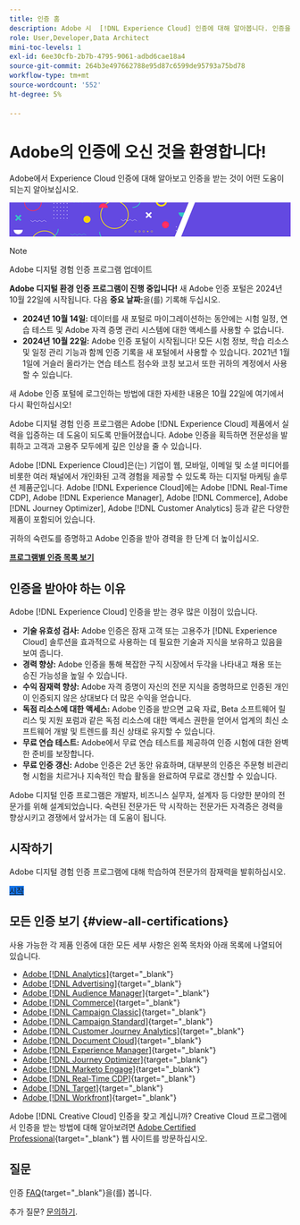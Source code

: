 ```yaml
---
title: 인증 홈
description: Adobe 시  [!DNL Experience Cloud] 인증에 대해 알아봅니다. 인증을 받으면 무엇을 할 수 있는지 알아보십시오.
role: User,Developer,Data Architect
mini-toc-levels: 1
exl-id: 6ee30cfb-2b7b-4795-9061-adbd6cae18a4
source-git-commit: 264b3e497662788e95d87c6599de95793a75bd78
workflow-type: tm+mt
source-wordcount: '552'
ht-degree: 5%

---
```


# Adobe의 인증에 오신 것을 환영합니다!

Adobe에서 Experience Cloud 인증에 대해 알아보고 인증을 받는 것이 어떤 도움이 되는지 알아보십시오.

![배너](/help/certifications/assets/home_banner_smallwide.png)

>[!NOTE]
>Adobe 디지털 경험 인증 프로그램 업데이트
>
>**Adobe 디지털 환경 인증 프로그램이 진행 중입니다!** 새 Adobe 인증 포털은 2024년 10월 22일에 시작됩니다. 다음 **중요 날짜:**&#x200B;을(를) 기록해 두십시오.
>
>* **2024년 10월 14일:** 데이터를 새 포털로 마이그레이션하는 동안에는 시험 일정, 연습 테스트 및 Adobe 자격 증명 관리 시스템에 대한 액세스를 사용할 수 없습니다.
>* **2024년 10월 22일:** Adobe 인증 포털이 시작됩니다! 모든 시험 정보, 학습 리소스 및 일정 관리 기능과 함께 인증 기록을 새 포털에서 사용할 수 있습니다. 2021년 1월 1일에 거슬러 올라가는 연습 테스트 점수와 코칭 보고서 또한 귀하의 계정에서 사용할 수 있습니다.
>
>새 Adobe 인증 포털에 로그인하는 방법에 대한 자세한 내용은 10월 22일에 여기에서 다시 확인하십시오!

Adobe 디지털 경험 인증 프로그램은 Adobe [!DNL Experience Cloud] 제품에서 실력을 입증하는 데 도움이 되도록 만들어졌습니다. Adobe 인증을 획득하면 전문성을 발휘하고 고객과 고용주 모두에게 깊은 인상을 줄 수 있습니다.

Adobe [!DNL Experience Cloud]은(는) 기업이 웹, 모바일, 이메일 및 소셜 미디어를 비롯한 여러 채널에서 개인화된 고객 경험을 제공할 수 있도록 하는 디지털 마케팅 솔루션 제품군입니다. Adobe [!DNL Experience Cloud]에는 Adobe [!DNL Real-Time CDP], Adobe [!DNL Experience Manager], Adobe [!DNL Commerce], Adobe [!DNL Journey Optimizer], Adobe [!DNL Customer Analytics] 등과 같은 다양한 제품이 포함되어 있습니다.

귀하의 숙련도를 증명하고 Adobe 인증을 받아 경력을 한 단계 더 높이십시오.

[**프로그램별 인증 목록 보기**](#view-all-certifications)

## 인증을 받아야 하는 이유

Adobe [!DNL Experience Cloud] 인증을 받는 경우 많은 이점이 있습니다.

* **기술 유효성 검사:** Adobe 인증은 잠재 고객 또는 고용주가 [!DNL Experience Cloud] 솔루션을 효과적으로 사용하는 데 필요한 기술과 지식을 보유하고 있음을 보여 줍니다.
* **경력 향상:** Adobe 인증을 통해 복잡한 구직 시장에서 두각을 나타내고 채용 또는 승진 가능성을 높일 수 있습니다.
* **수익 잠재력 향상:** Adobe 자격 증명이 자신의 전문 지식을 증명하므로 인증된 개인이 인증되지 않은 상대보다 더 많은 수익을 얻습니다.
* **독점 리소스에 대한 액세스:** Adobe 인증을 받으면 교육 자료, Beta 소프트웨어 릴리스 및 지원 포럼과 같은 독점 리소스에 대한 액세스 권한을 얻어서 업계의 최신 소프트웨어 개발 및 트렌드를 최신 상태로 유지할 수 있습니다.
* **무료 연습 테스트:** Adobe에서 무료 연습 테스트를 제공하여 인증 시험에 대한 완벽한 준비를 보장합니다.
* **무료 인증 갱신:** Adobe 인증은 2년 동안 유효하며, 대부분의 인증은 주문형 비관리형 시험을 치르거나 지속적인 학습 활동을 완료하여 무료로 갱신할 수 있습니다.

Adobe 디지털 인증 프로그램은 개발자, 비즈니스 실무자, 설계자 등 다양한 분야의 전문가를 위해 설계되었습니다. 숙련된 전문가든 막 시작하는 전문가든 자격증은 경력을 향상시키고 경쟁에서 앞서가는 데 도움이 됩니다.

## 시작하기

Adobe 디지털 경험 인증 프로그램에 대해 학습하여 전문가의 잠재력을 발휘하십시오.

<a href="https://experienceleague.adobe.com/docs/certification/certification/getting-started.html" target="_blank" class="spectrum-Button spectrum-Button--fill spectrum-Button--accent spectrum-Button--sizeM is-margin-bottom-big-big at-element-click-tracking" style="background-color:#1473E6"><span class="spectrum-Button-label has-no-wrap">시작</span></a>

## 모든 인증 보기 {#view-all-certifications}

사용 가능한 각 제품 인증에 대한 모든 세부 사항은 왼쪽 목차와 아래 목록에 나열되어 있습니다.

* [Adobe [!DNL Analytics]](/help/certifications/aa/aa-overview.md){target="_blank"}
* [Adobe [!DNL Advertising]](/help/certifications/aac/aac-overview.md){target="_blank"}
* [Adobe [!DNL Audience Manager]](/help/certifications/aam/aam-overview.md){target="_blank"}
* [Adobe [!DNL Commerce]](/help/certifications/ac/ac-overview.md){target="_blank"}
* [Adobe [!DNL Campaign Classic]](/help/certifications/acc/acc-overview.md){target="_blank"}
* [Adobe [!DNL Campaign Standard]](/help/certifications/acs/acs-overview.md){target="_blank"}
* [Adobe [!DNL Customer Journey Analytics]](/help/certifications/acja/acja-overview.md){target="_blank"}
* [Adobe [!DNL Document Cloud]](/help/certifications/adc/adc-overview.md){target="_blank"}
* [Adobe [!DNL Experience Manager]](/help/certifications/aem/aem-overview.md){target="_blank"}
* [Adobe [!DNL Journey Optimizer]](/help/certifications/ajo/ajo-overview.md){target="_blank"}
* [Adobe [!DNL Marketo Engage]](/help/certifications/ame/ame-overview.md){target="_blank"}
* [Adobe [!DNL Real-Time CDP]](/help/certifications/rtcdp/rtcdp-overview.md){target="_blank"}
* [Adobe [!DNL Target]](/help/certifications/at/at-overview.md){target="_blank"}
* [Adobe [!DNL Workfront]](/help/certifications/aw/aw-overview.md){target="_blank"}

Adobe [!DNL Creative Cloud] 인증을 찾고 계십니까? Creative Cloud 프로그램에서 인증을 받는 방법에 대해 알아보려면 [Adobe Certified Professional](https://certifiedprofessional.adobe.com/en/home){target="_blank"} 웹 사이트를 방문하십시오.

## 질문

인증 [FAQ](https://experienceleague.adobe.com/docs/certification/certification/faq.html){target="_blank"}을(를) 봅니다.

추가 질문? [문의하기](mailto:certif@adobe.com).
